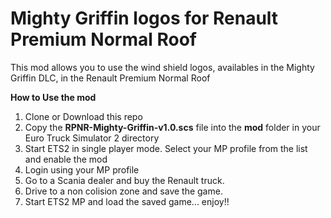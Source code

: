 # Mighty Griffin logos for Renault Premium Normal Roof
This mod allows you to use the wind shield logos, availables in the Mighty Griffin DLC, in the Renault Premium Normal Roof 

**How to Use the mod**

1. Clone or Download this repo
2. Copy the **RPNR-Mighty-Griffin-v1.0.scs** file into the **mod** folder in your Euro Truck Simulator 2 directory
3. Start ETS2 in single player mode. Select your MP profile from the list and enable the mod
4. Login using your MP profile
4. Go to a Scania dealer and buy the Renault truck.
5. Drive to a non colision zone and save the game.
6. Start ETS2 MP and load the saved game... enjoy!! 